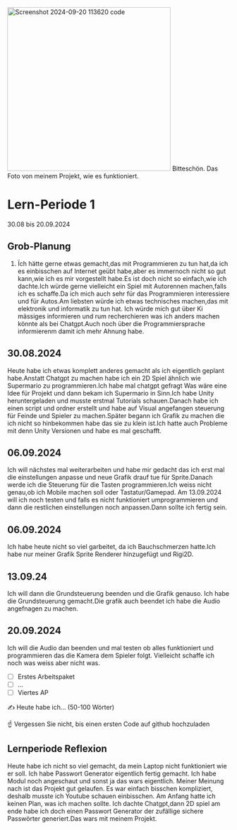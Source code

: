<img width="370" alt="Screenshot 2024-09-20 113620 code" src="https://github.com/user-attachments/assets/599ad2c0-86b0-4117-a698-33f961d478a5">
Bitteschön. Das Foto von meinem Projekt, wie es funktioniert. 

# Lern-Periode 1
30.08 bis 20.09.2024

## Grob-Planung


1. Ïch hätte gerne etwas gemacht,das mit Programmieren zu tun hat,da ich es einbisschen auf Internet geübt habe,aber es immernoch nicht so gut kann,wie ich es mir vorgestellt habe.Es ist doch nicht so einfach,wie ich dachte.Ich würde gerne vielleicht ein Spiel mit Autorennen machen,falls ich es schaffe.Da ich mich auch sehr für das Programmieren interessiere und für Autos.Am liebsten würde ich etwas technisches machen,das mit elektronik und informatik zu tun hat. Ich würde mich gut über Ki mässiges informieren und rum recherchieren was ich anders machen könnte als bei Chatgpt.Auch noch über die Programmiersprache informierenm damit ich mehr Ahnung habe. 

 ## 30.08.2024

Heute habe ich etwas komplett anderes gemacht als ich eigentlich geplant habe.Anstatt Chatgpt zu machen habe ich ein 2D Spiel ähnlich wie Supermario zu programmieren.Ich habe mal chatgpt gefragt Was wäre eine Idee für Projekt und dann bekam ich Supermario in Sinn.Ich habe Unity heruntergeladen und musste erstmal Tutorials schauen.Danach habe ich einen script und ordner erstellt und habe auf Visual angefangen steuerung für Feinde und Spieler zu machen.Später begann ich Grafik zu machen die ich nicht so hinbekommen habe das sie zu klein ist.Ich hatte auch Probleme mit denn Unity Versionen und habe es mal geschafft.

## 06.09.2024
Ich will nächstes mal weiterarbeiten und habe mir gedacht das ich erst mal die einstellungen anpasse und neue Grafik drauf tue für Sprite.Danach werde ich die Steuerung für die Tasten programmieren.Ich weiss nicht genau,ob ich Mobile machen soll oder Tastatur/Gamepad.
Am 13.09.2024 will ich noch testen und falls es nicht funktioniert umprogrammieren und dann die restlichen einstellungen noch anpassen.Dann sollte ich fertig sein.
## 06.09.2024
Ich habe heute nicht so viel garbeitet, da ich Bauchschmerzen hatte.Ich habe nur meiner Grafik Sprite Renderer hinzugefügt und Rigi2D.
## 13.09.24 
Ich will dann die Grundsteuerung beenden und die Grafik genauso.
Ich habe die Grundsteuerung gemacht.Die grafik auch beendet ich habe die Audio angefnagen zu machen.
## 20.09.2024
Ich will die Audio dan beenden und mal testen ob alles funktioniert und programmieren das die Kamera dem Spieler folgt. Vielleicht schaffe ich noch was weiss aber nicht was.
- [ ] Erstes Arbeitspaket
- [ ] ...
- [ ] Viertes AP

✍️ Heute habe ich... (50-100 Wörter)

☝️ Vergessen Sie nicht, bis einen ersten Code auf github hochzuladen
## Lernperiode Reflexion
Heute habe ich nicht so viel gemacht, da mein Laptop nicht funktioniert wie er soll. Ich habe Passwort Generator eigentlich fertig gemacht. Ich habe Modul noch angeschaut und sonst ja das wars eigentlich.
Meiner Meinung nach ist das Projekt gut gelaufen. Es war einfach bisschen kompliziert, deshalb musste ich Youtube schauen einbisschen. Am Anfang hatte ich keinen Plan, was ich machen sollte. Ich dachte Chatgpt,dann 2D spiel am ende habe ich doch einen Passwort Generator der zufällige sichere Passwörter generiert.Das wars mit meinem Projekt.
